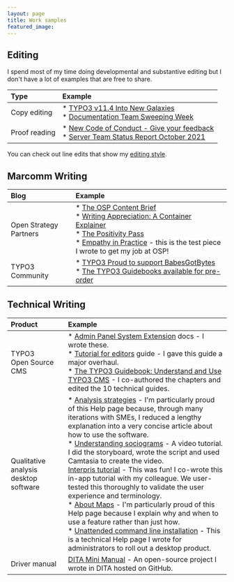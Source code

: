 ```yaml
---
layout: page
title: Work samples
featured_image: 
---
```



## Editing

I spend most of my time doing developmental and substantive editing but I don't have a lot of examples that are free to share. 

| Type   |      Example      |
|:----------|:-------------|
| Copy editing | * [TYPO3 v11.4 Into New Galaxies](https://typo3.org/article/typo3-version-114-into-new-galaxies)<br />* [Documentation Team Sweeping Week](https://typo3.org/article/documentation-team-sweeping-week)|
| Proof reading | * [New Code of Conduct - Give your feedback](https://typo3.org/article/new-code-of-conduct-give-your-feedback) <br />* [Server Team Status Report October 2021](https://typo3.org/article/server-team-status-report-october-2021) |

You can check out line edits that show my [editing style](https://flicstar.com/style).

## Marcomm Writing

| Blog   |      Example      |
|:----------|:-------------|
| Open Strategy Partners | * [The OSP Content Brief](https://openstrategypartners.com/the-content-brief)<br />* [Writing Appreciation: A Container Explainer](https://openstrategypartners.com/writing-appreciation-a-container-explainer)<br />* [The Positivity Pass](https://openstrategypartners.com/the-positivity-pass)<br />* [Empathy in Practice](https://openstrategypartners.com/empathy-in-practice) - this is the test piece I wrote to get my job at OSP! |
| TYPO3 Community | * [TYPO3 Proud to support BabesGotBytes](https://typo3.org/article/typo3-proud-to-support-babesgotbytes)<br />* [The TYPO3 Guidebooks available for pre-order](https://typo3.org/article/the-typo3-guidebook-is-available-for-pre-order) |

## Technical Writing

| Product   |      Example      |
|:----------|:-------------|
| TYPO3<br />Open Source<br />CMS | * [Admin Panel System Extension](https://docs.typo3.org/c/typo3/cms-adminpanel/main/en-us/) docs - I wrote these. <br />* [Tutorial for editors](https://docs.typo3.org/m/typo3/tutorial-editors/main/en-us/About.html) guide - I gave this guide a major overhaul. <br />* [The TYPO3 Guidebook: Understand and Use TYPO3 CMS](https://www.amazon.com.au/TYPO3-Guidebook-Understand-Use-CMS/dp/1484265246) - I co-authored the chapters and edited the 10 technical guides. |
| Qualitative analysis desktop software | * [Analysis strategies](https://help-in.qsrinternational.com/1-help/Content/analyze/analysis-strategies.htm) - I'm particularly proud of this Help page because, through many iterations with SMEs, I reduced a lengthy explanation into a very concise article about how to use the software. <br />* [Understanding sociograms](https://youtu.be/wwyXC6lDK98) - A video tutorial. I did the storyboard, wrote the script and used Camtasia to create the video.<br /> [Interpris tutorial](https://help-in.qsrinternational.com/1/slideshow/slideshow/Default.htm) - This was fun! I co-wrote this in-app tutorial with my colleague. We user-tested this thoroughly to validate the user experience and terminology.<br />* [About Maps](http://help-nv11.qsrinternational.com/desktop/concepts/About_maps.htm) - I'm particularly proud of this Help page because I explain why and when to use a feature rather than just how. <br />* [Unattended command line installation](http://techcenter.qsrinternational.com/desktop/nv11/nv11_unattended_command_line_installation.htm) - This is a technical Help page I wrote for administrators to roll out a desktop product. |
| Driver manual | [DITA Mini Manual](https://github.com/flicstar/DITA-Mini-Manual) - An open-source project I wrote in DITA hosted on GitHub. |
